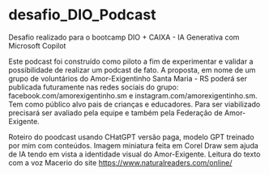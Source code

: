 # desafio_DIO_Podcast
Desafio realizado para o bootcamp DIO + CAIXA - IA Generativa com Microsoft Copilot

Este podcast foi construído como piloto a fim de experimentar e validar a possibilidade de realizar um podcast de fato.
A proposta, em nome de um grupo de voluntários do Amor-Exigentinho Santa Maria - RS poderá ser publicada futuramente nas redes sociais do grupo: facebook.com/amorexigentinho.sm e instagram.com/amorexigentinho.sm. Tem como público alvo pais de crianças e educadores. Para ser viabilizado precisará ser avaliado pela equipe e também pela Federação de Amor-Exigente.

Roteiro do poodcast usando CHatGPT versão paga, modelo GPT treinado por mim com conteúdos.
Imagem miniatura feita em Corel Draw sem ajuda de IA tendo em vista a identidade visual do Amor-Exigente.
Leitura do texto com a voz Macerio do site https://www.naturalreaders.com/online/
